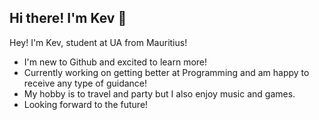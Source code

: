 ## Hi there! I'm Kev 👋

Hey! I'm Kev, student at UA from Mauritius!
- I'm new to Github and excited to learn more! 
- Currently working on getting better at Programming and am happy to receive any type of guidance!
- My hobby is to travel and party but I also enjoy music and games.
- Looking forward to the future!

